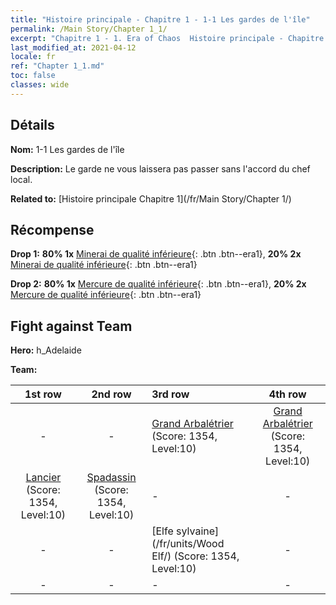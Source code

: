 ```yaml
---
title: "Histoire principale - Chapitre 1 - 1-1 Les gardes de l'île"
permalink: /Main Story/Chapter 1_1/
excerpt: "Chapitre 1 - 1. Era of Chaos  Histoire principale - Chapitre 1_1. 1-1 Les gardes de l'île"
last_modified_at: 2021-04-12
locale: fr
ref: "Chapter 1_1.md"
toc: false
classes: wide
---
```


## Détails

 **Nom:** 1-1 Les gardes de l'île

 **Description:** Le garde ne vous laissera pas passer sans l'accord du chef local.

 **Related to:** [Histoire principale Chapitre 1](/fr/Main Story/Chapter 1/)

## Récompense

 **Drop 1:** **80% 1x** [Minerai de qualité inférieure](/fr/Items/mat_1/){: .btn .btn--era1}, **20% 2x** [Minerai de qualité inférieure](/fr/Items/mat_1/){: .btn .btn--era1}

 **Drop 2:** **80% 1x** [Mercure de qualité inférieure](/fr/Items/mat_2/){: .btn .btn--era1}, **20% 2x** [Mercure de qualité inférieure](/fr/Items/mat_2/){: .btn .btn--era1}


## Fight against Team
 **Hero:** h_Adelaide

 **Team:**


  | 1st row | 2nd row | 3rd row | 4th row |
  |:----:|:----:|:----|:----:|
  | - | - | [Grand Arbalétrier](/fr/units/Marksman/) (Score: 1354, Level:10)  | [Grand Arbalétrier](/fr/units/Marksman/) (Score: 1354, Level:10)  |
  | [Lancier](/fr/units/Pikeman/) (Score: 1354, Level:10)  | [Spadassin](/fr/units/Swordsman/) (Score: 1354, Level:10)  | - | - |
  | - | - | [Elfe sylvaine](/fr/units/Wood Elf/) (Score: 1354, Level:10)  | - |
  | - | - | - | - |


